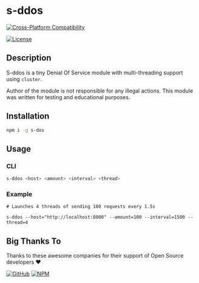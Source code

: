 # s-ddos

[![Cross-Platform Compatibility](https://jstools.dev/img/badges/os-badges.svg)](https://github.com/JS-DevTools/npm-publish/actions)




[![License](https://img.shields.io/npm/l/@jsdevtools/npm-publish.svg)](LICENSE)

## Description

S-ddos is a tiny Denial Of Service module with multi-threading support using `cluster`.

Author of the module is not responsible for any illegal actions. This module was written for testing and educational purposes.


## Installation

```sh
npm i -g s-dos
```

## Usage

### CLI

```sh
s-ddos <host> <amount> <interval> <thread>
```

### Example

```
# Launches 4 threads of sending 100 requests every 1.5s

s-ddos --host="http://localhost:8000" --amount=100 --interval=1500 --thread=4
```

## Big Thanks To

Thanks to these awesome companies for their support of Open Source developers ❤

[![GitHub](https://jstools.dev/img/badges/github.svg)](https://github.com/open-source)
[![NPM](https://jstools.dev/img/badges/npm.svg)](https://www.npmjs.com/)